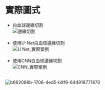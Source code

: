 # 實際圖式
- 白血球邊緣切割<br>
![邊緣切割](https://github.com/user-attachments/assets/c3b1e940-8b6b-4801-b297-4d8adb885ac2)<br><br>
- 使用U-Net白血球邊緣切割<br>
![U Net_實際案例](https://github.com/user-attachments/assets/ad369d4f-62e6-45d0-b3af-f3354d3e0ad5)<br><br>
- 使用CNN白血球邊緣切割<br>
![CNN_實際案例](https://github.com/user-attachments/assets/b194b464-437d-4065-b955-d413ca9b1c80)<br><br>


![b662068b-1706-4ed5-b9f8-644918771870](https://github.com/user-attachments/assets/bb3a7d44-a064-4385-a712-f9d24ceb00de)
